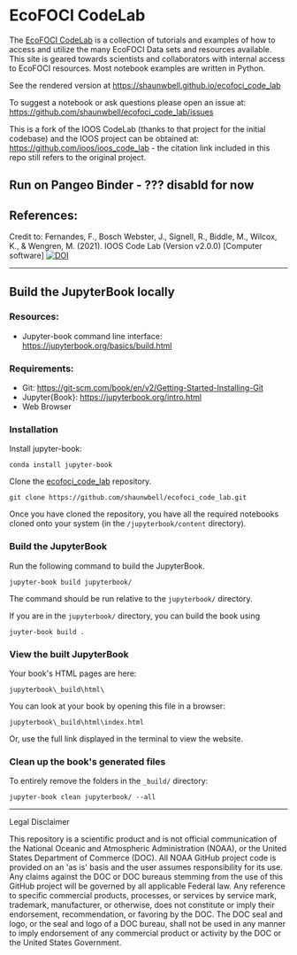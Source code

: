 # EcoFOCI CodeLab

The [EcoFOCI CodeLab](https://shaunwbell.github.io/ecofoci_code_lab) is a collection of tutorials and examples of how to access and
utilize the many EcoFOCI Data sets and resources available. This site is geared towards scientists and collaborators with internal access to EcoFOCI resources. Most notebook examples are written in Python.

See the rendered version at https://shaunwbell.github.io/ecofoci_code_lab

To suggest a notebook or ask questions please open an issue at: https://github.com/shaunwbell/ecofoci_code_lab/issues

This is a fork of the IOOS CodeLab (thanks to that project for the initial codebase) and the IOOS project can be obtained at: https://github.com/ioos/ioos_code_lab - the citation link included in this repo still refers to the original project.

## Run on Pangeo Binder - ??? disabld for now


## References:

Credit to: Fernandes, F., Bosch Webster, J., Signell, R., Biddle, M., Wilcox, K., & Wengren, M. (2021). IOOS Code Lab (Version v2.0.0) [Computer software] [![DOI](https://zenodo.org/badge/399546690.svg)](https://zenodo.org/badge/latestdoi/399546690)

---

## Build the JupyterBook locally

### Resources:

- Jupyter-book command line interface: https://jupyterbook.org/basics/build.html

### Requirements:

- Git: https://git-scm.com/book/en/v2/Getting-Started-Installing-Git
- Jupyter{Book}: https://jupyterbook.org/intro.html
- Web Browser

### Installation

Install jupyter-book:

```
conda install jupyter-book
```

Clone the [ecofoci_code_lab](https://github.com/shaunwbell/ecofoci_code_lab) repository.

```
git clone https://github.com/shaunwbell/ecofoci_code_lab.git
```

Once you have cloned the repository, you have all the required notebooks cloned onto your system
(in the `/jupyterbook/content` directory).

### Build the JupyterBook

Run the following command to build the JupyterBook.

```
jupyter-book build jupyterbook/
```

The command should be run relative to the `jupyterbook/` directory.

If you are in the `jupyterbook/` directory, you can build the book using

```
juyter-book build .
```

### View the built JupyterBook

Your book's HTML pages are here:

```
jupyterbook\_build\html\
```

You can look at your book by opening this file in a browser:

```
jupyterbook\_build\html\index.html
```

Or, use the full link displayed in the terminal to view the website.

### Clean up the book's generated files

To entirely remove the folders in the `_build/` directory:

```
jupyter-book clean jupyterbook/ --all
```

---

Legal Disclaimer

This repository is a scientific product and is not official communication of the National Oceanic and Atmospheric Administration (NOAA), or the United States Department of Commerce (DOC). All NOAA GitHub project code is provided on an 'as is' basis and the user assumes responsibility for its use. Any claims against the DOC or DOC bureaus stemming from the use of this GitHub project will be governed by all applicable Federal law. Any reference to specific commercial products, processes, or services by service mark, trademark, manufacturer, or otherwise, does not constitute or imply their endorsement, recommendation, or favoring by the DOC. The DOC seal and logo, or the seal and logo of a DOC bureau, shall not be used in any manner to imply endorsement of any commercial product or activity by the DOC or the United States Government.
